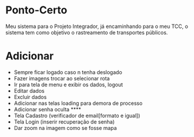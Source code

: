 # Ponto-Certo
Meu sistema para o Projeto Integrador, já encaminhando para o meu TCC, o sistema tem como objetivo o rastreamento de transportes públicos.

# Adicionar
- Sempre ficar logado caso n tenha deslogado
- Fazer imagens trocar ao selecionar rota
- Ir para tela de menu e exibir os dados, logout
- Editar dados
- Excluir dados
- Adicionar nas telas loading para demora de processo
- Adicionar senha oculta ****
- Tela Cadastro (verificador de email[formato e igual])
- Tela Login (inserir recuperação de senha)
- Dar zoom na imagem como se fosse mapa